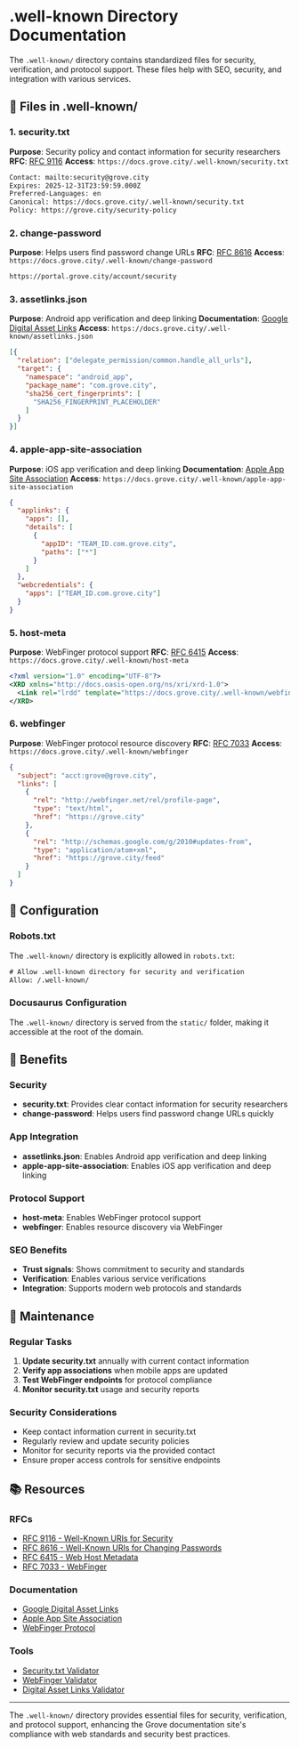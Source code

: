 # .well-known Directory Documentation

The `.well-known/` directory contains standardized files for security, verification, and protocol support. These files help with SEO, security, and integration with various services.

## 📁 Files in .well-known/

### 1. **security.txt**
**Purpose**: Security policy and contact information for security researchers
**RFC**: [RFC 9116](https://datatracker.ietf.org/doc/html/rfc9116)
**Access**: `https://docs.grove.city/.well-known/security.txt`

```txt
Contact: mailto:security@grove.city
Expires: 2025-12-31T23:59:59.000Z
Preferred-Languages: en
Canonical: https://docs.grove.city/.well-known/security.txt
Policy: https://grove.city/security-policy
```

### 2. **change-password**
**Purpose**: Helps users find password change URLs
**RFC**: [RFC 8616](https://datatracker.ietf.org/doc/html/rfc8616)
**Access**: `https://docs.grove.city/.well-known/change-password`

```txt
https://portal.grove.city/account/security
```

### 3. **assetlinks.json**
**Purpose**: Android app verification and deep linking
**Documentation**: [Google Digital Asset Links](https://developers.google.com/digital-asset-links)
**Access**: `https://docs.grove.city/.well-known/assetlinks.json`

```json
[{
  "relation": ["delegate_permission/common.handle_all_urls"],
  "target": {
    "namespace": "android_app",
    "package_name": "com.grove.city",
    "sha256_cert_fingerprints": [
      "SHA256_FINGERPRINT_PLACEHOLDER"
    ]
  }
}]
```

### 4. **apple-app-site-association**
**Purpose**: iOS app verification and deep linking
**Documentation**: [Apple App Site Association](https://developer.apple.com/documentation/xcode/allowing-apps-and-websites-to-link-to-your-content)
**Access**: `https://docs.grove.city/.well-known/apple-app-site-association`

```json
{
  "applinks": {
    "apps": [],
    "details": [
      {
        "appID": "TEAM_ID.com.grove.city",
        "paths": ["*"]
      }
    ]
  },
  "webcredentials": {
    "apps": ["TEAM_ID.com.grove.city"]
  }
}
```

### 5. **host-meta**
**Purpose**: WebFinger protocol support
**RFC**: [RFC 6415](https://datatracker.ietf.org/doc/html/rfc6415)
**Access**: `https://docs.grove.city/.well-known/host-meta`

```xml
<?xml version="1.0" encoding="UTF-8"?>
<XRD xmlns="http://docs.oasis-open.org/ns/xri/xrd-1.0">
  <Link rel="lrdd" template="https://docs.grove.city/.well-known/webfinger?resource={uri}"/>
</XRD>
```

### 6. **webfinger**
**Purpose**: WebFinger protocol resource discovery
**RFC**: [RFC 7033](https://datatracker.ietf.org/doc/html/rfc7033)
**Access**: `https://docs.grove.city/.well-known/webfinger`

```json
{
  "subject": "acct:grove@grove.city",
  "links": [
    {
      "rel": "http://webfinger.net/rel/profile-page",
      "type": "text/html",
      "href": "https://grove.city"
    },
    {
      "rel": "http://schemas.google.com/g/2010#updates-from",
      "type": "application/atom+xml",
      "href": "https://grove.city/feed"
    }
  ]
}
```

## 🔧 Configuration

### Robots.txt
The `.well-known/` directory is explicitly allowed in `robots.txt`:

```txt
# Allow .well-known directory for security and verification
Allow: /.well-known/
```

### Docusaurus Configuration
The `.well-known/` directory is served from the `static/` folder, making it accessible at the root of the domain.

## 🎯 Benefits

### Security
- **security.txt**: Provides clear contact information for security researchers
- **change-password**: Helps users find password change URLs quickly

### App Integration
- **assetlinks.json**: Enables Android app verification and deep linking
- **apple-app-site-association**: Enables iOS app verification and deep linking

### Protocol Support
- **host-meta**: Enables WebFinger protocol support
- **webfinger**: Enables resource discovery via WebFinger

### SEO Benefits
- **Trust signals**: Shows commitment to security and standards
- **Verification**: Enables various service verifications
- **Integration**: Supports modern web protocols and standards

## 🔄 Maintenance

### Regular Tasks
1. **Update security.txt** annually with current contact information
2. **Verify app associations** when mobile apps are updated
3. **Test WebFinger endpoints** for protocol compliance
4. **Monitor security.txt** usage and security reports

### Security Considerations
- Keep contact information current in security.txt
- Regularly review and update security policies
- Monitor for security reports via the provided contact
- Ensure proper access controls for sensitive endpoints

## 📚 Resources

### RFCs
- [RFC 9116 - Well-Known URIs for Security](https://datatracker.ietf.org/doc/html/rfc9116)
- [RFC 8616 - Well-Known URIs for Changing Passwords](https://datatracker.ietf.org/doc/html/rfc8616)
- [RFC 6415 - Web Host Metadata](https://datatracker.ietf.org/doc/html/rfc6415)
- [RFC 7033 - WebFinger](https://datatracker.ietf.org/doc/html/rfc7033)

### Documentation
- [Google Digital Asset Links](https://developers.google.com/digital-asset-links)
- [Apple App Site Association](https://developer.apple.com/documentation/xcode/allowing-apps-and-websites-to-link-to-your-content)
- [WebFinger Protocol](https://webfinger.net/)

### Tools
- [Security.txt Validator](https://securitytxt.org/)
- [WebFinger Validator](https://webfinger.net/)
- [Digital Asset Links Validator](https://digitalassetlinks.googleapis.com/v1/statements:list?source.web.site=https://docs.grove.city&relation=delegate_permission/common.handle_all_urls)

---

The `.well-known/` directory provides essential files for security, verification, and protocol support, enhancing the Grove documentation site's compliance with web standards and security best practices.
